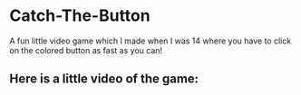 # Catch-The-Button
A fun little video game which I made when I was 14 where you have to click on the colored button as fast as you can!

## Here is a little video of the game:
